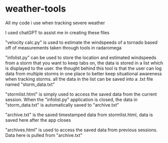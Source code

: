 # weather-tools
All my code i use when tracking severe weather

I used chatGPT to assist me in creating these files

"velocity calc.py" is used to estimate the windspeeds of a tornado based off of measurements taken through tools in radaromega

"infolist.py" can be used to store the location and estimated windspeeds from a storm that you want to keep tabs on, the data is stored in a list which is displayed to the user. the thought behind this tool is that the user can log data from multiple storms in one place to better keep situational awareness when tracking storms. all the data in the list can be saved into a .txt file named "storm_data.txt"

"stormlist.html" is simply used to access the saved data from the current session. When the "infolist.py" application is closed, the data in "storm_data.txt" is automatically saved to "archive.txt"

"archive.txt" is the saved timestamped data from stormlist.html, data is saved here after the app closes

"archives.html" is used to access the saved data from previous sessions. Data here is pulled from "archive.txt"
